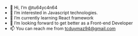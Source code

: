 - 👋 Hi, I’m @tu64yc4n64
- 👀 I’m interested in Javascript technologies.
- 🌱 I’m currently learning React framework
- 💞️ I’m looking forward to get better as a Front-end Developer
- 📫 You can reach me from tcduymaz94@gmail.com

<!---
tu64yc4n64/tu64yc4n64 is a ✨ special ✨ repository because its `README.md` (this file) appears on your GitHub profile.
You can click the Preview link to take a look at your changes.
--->
